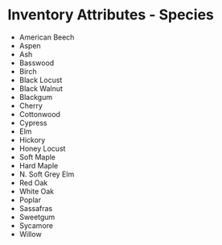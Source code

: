 # Inventory Attributes - Species

-   American Beech
-   Aspen
-   Ash
-   Basswood
-   Birch
-   Black Locust
-   Black Walnut
-   Blackgum
-   Cherry
-   Cottonwood
-   Cypress
-   Elm
-   Hickory
-   Honey Locust
-   Soft Maple
-   Hard Maple
-   N. Soft Grey Elm
-   Red Oak
-   White Oak
-   Poplar
-   Sassafras
-   Sweetgum
-   Sycamore
-   Willow
